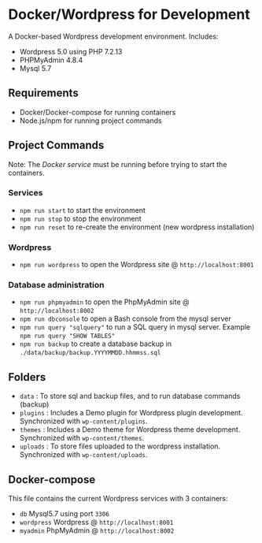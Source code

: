 Docker/Wordpress for Development
========================

A Docker-based Wordpress development environment. Includes:

* Wordpress 5.0  using PHP 7.2.13
* PHPMyAdmin 4.8.4
* Mysql 5.7

## Requirements

* Docker/Docker-compose for running containers
* Node.js/npm for running project commands

## Project Commands

Note: The *Docker service* must be running before trying to start the containers.

### Services

* `npm run start` to start the environment
* `npm run stop` to stop the environment
* `npm run reset` to re-create the environment (new wordpress installation)

### Wordpress 

* `npm run wordpress` to open the Wordpress site @ `http://localhost:8001`

### Database administration
* `npm run phpmyadmin` to open the PhpMyAdmin site @ `http://localhost:8002`
* `npm run dbconsole` to open a Bash console from the mysql server
* `npm run query "sqlquery"` to run a SQL query in mysql server. Example `npm run query "SHOW TABLES"`
* `npm run backup` to create a database backup in `./data/backup/backup.YYYYMMDD.hhmmss.sql`

## Folders

* `data` : To store sql and backup files, and to run database commands (backup)
* `plugins` : Includes a Demo plugin for Wordpress plugin development. Synchronized with `wp-content/plugins`.
* `themes` : Includes a Demo theme for Wordpress theme development. Synchronized with `wp-content/themes`.
* `uploads` : To store files uploaded to the wordpress installation. Synchronized with `wp-content/uploads`.

## Docker-compose

This file contains the current Wordpress services with 3 containers:

* `db` Mysql5.7 using port `3306`
* `wordpress` Wordpress @ `http://localhost:8001`
* `myadmin` PhpMyAdmin @ `http://localhost:8002`










